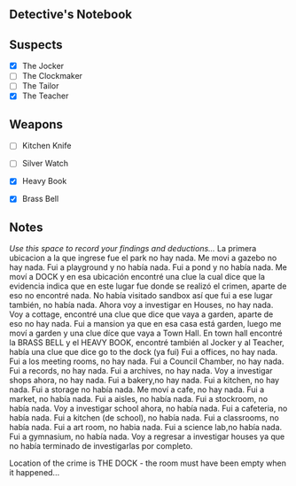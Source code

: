 
## Detective's Notebook

## Suspects
- [x] The Jocker
- [ ] The Clockmaker
- [ ] The Tailor
- [x] The Teacher

## Weapons
- [ ] Kitchen Knife
- [ ] Silver Watch
- [x] Heavy Book
- [x] Brass Bell


## Notes
*Use this space to record your findings and deductions...* La primera 
ubicacion a la que ingrese fue el park no hay nada. Me movi a gazebo 
no hay nada. Fui a playground y no había nada. Fui a pond y no había 
nada. Me moví a DOCK y en esa ubicación encontré una clue la cual dice 
que la evidencia indica que en este lugar fue donde se realizó el 
crimen, aparte de eso no encontré nada. No había visitado sandbox así 
que fui a ese lugar también, no había nada. Ahora voy a investigar en 
Houses, no hay nada. Voy a cottage, encontré una clue que dice que 
vaya a garden, aparte de eso no hay nada. Fui a mansion ya que en esa 
casa está garden, luego me moví a garden y una clue díce que vaya a Town Hall.
En town hall encontré la BRASS BELL y el HEAVY BOOK, encontré también al Jocker y al Teacher, había una clue que dice go to the dock (ya fui)
Fui a offices, no hay nada. Fui a los meeting rooms, no hay nada. Fui a Council Chamber, no hay nada. 
Fui a records, no hay nada. Fui a archives, no hay nada. 
Voy a investigar shops ahora, no hay nada. Fui a bakery,no hay nada.
Fui a kitchen, no hay nada. Fui a storage no había nada. 
Me moví a cafe, no hay nada. Fui a market, no había nada. Fui a aisles, no había nada. 
Fui a stockroom, no había nada. Voy a investigar school ahora, no había nada.
Fui a cafeteria, no había nada. Fui a kitchen (de school), no había nada.
Fui a classrooms, no había nada. Fui a art room, no habia nada. 
Fui a science lab,no había nada. Fui a gymnasium, no había nada. 
Voy a regresar a investigar houses ya que no había terminado de investigarlas por completo. 
  

Location of the crime is THE DOCK - the room must have been empty when it happened...


